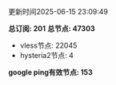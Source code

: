 更新时间2025-06-15 23:09:49

**总订阅: 201**
**总节点: 47303**
- vless节点: 22045
- hysteria2节点: 4

**google ping有效节点: 153**
